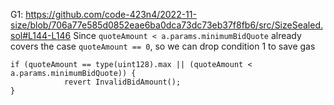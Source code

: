 G1: https://github.com/code-423n4/2022-11-size/blob/706a77e585d0852eae6ba0dca73dc73eb37f8fb6/src/SizeSealed.sol#L144-L146
Since ``quoteAmount < a.params.minimumBidQuote`` already covers the case ``quoteAmount == 0``, so we can drop condition 1 to save gas
```
if (quoteAmount == type(uint128).max || (quoteAmount < a.params.minimumBidQuote)) {
            revert InvalidBidAmount();
}
```
